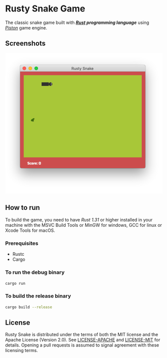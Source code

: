 # Rusty Snake Game

The classic snake game built with ***[Rust](https://www.rust-lang.org/) programming language*** using [*Piston*](https://www.piston.rs/) game engine.

## Screenshots

![Demo](assets/demo.gif)

## How to run

To build the game, you need to have *Rust 1.31* or higher installed in your machine with the MSVC Build Tools or MinGW for windows, GCC for linux or Xcode Tools for macOS.

### Prerequisites

- Rustc
- Cargo

### To run the debug binary

  ```bash
  cargo run
  ```

### To build the release binary

  ```bash
  cargo build --release
  ```

## License

Rusty Snake is distributed under the terms of both the MIT license and the Apache License (Version 2.0). See [LICENSE-APACHE](LICENSE-APACHE) and [LICENSE-MIT](LICENSE-MIT) for details. Opening a pull requests is assumed to signal agreement with these licensing terms.